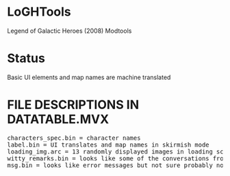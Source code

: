 # LoGHTools
Legend of Galactic Heroes (2008) Modtools

# Status
Basic UI elements and map names are machine translated

# FILE DESCRIPTIONS IN DATATABLE.MVX

<pre>characters_spec.bin = character names
label.bin = UI translates and map names in skirmish mode
loading_img.arc = 13 randomly displayed images in loading screen
witty_remarks.bin = looks like some of the conversations from game
msg.bin = looks like error messages but not sure probably nothing to do with ingame</pre>




